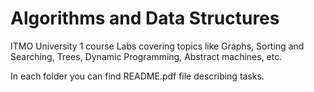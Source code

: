 # Algorithms and Data Structures

ITMO University 1 course Labs covering topics like Graphs, Sorting and Searching, Trees, Dynamic Programming, Abstract machines, etc.

In each folder you can find README.pdf file describing tasks.
